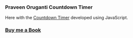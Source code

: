 ### Praveen Oruganti Countdown Timer

Here with the [Countdown Timer](https://praveenoruganti.github.io/praveenoruganti-vanilla-js/0_Projects/praveenoruganti-countdown-timer) developed using JavaScript.

### [Buy me a Book](https://www.buymeacoffee.com/praveenoruganti)